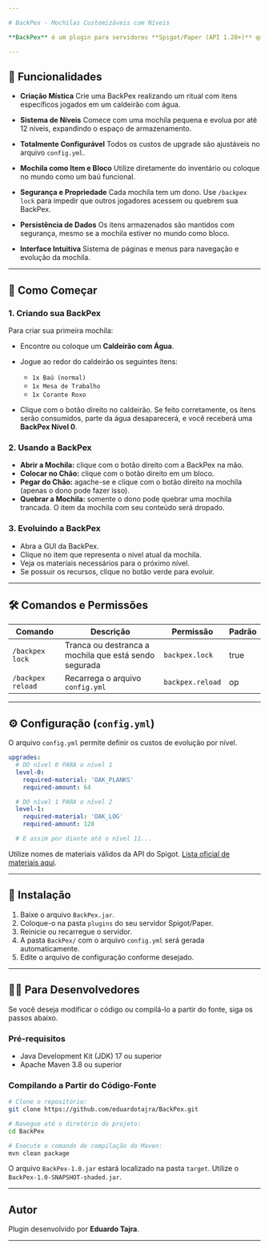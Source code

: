 ```yaml
---

# BackPex - Mochilas Customizáveis com Níveis

**BackPex** é um plugin para servidores **Spigot/Paper (API 1.20+)** que introduz mochilas evolutivas com sistema de níveis e personalização. Crie sua mochila através de um ritual mágico, use-a para armazenar itens e evolua-a para aumentar sua capacidade.

---
```


## 🌟 Funcionalidades

* **Criação Mística**
  Crie uma BackPex realizando um ritual com itens específicos jogados em um caldeirão com água.

* **Sistema de Níveis**
  Comece com uma mochila pequena e evolua por até 12 níveis, expandindo o espaço de armazenamento.

* **Totalmente Configurável**
  Todos os custos de upgrade são ajustáveis no arquivo `config.yml`.

* **Mochila como Item e Bloco**
  Utilize diretamente do inventário ou coloque no mundo como um baú funcional.

* **Segurança e Propriedade**
  Cada mochila tem um dono. Use `/backpex lock` para impedir que outros jogadores acessem ou quebrem sua BackPex.

* **Persistência de Dados**
  Os itens armazenados são mantidos com segurança, mesmo se a mochila estiver no mundo como bloco.

* **Interface Intuitiva**
  Sistema de páginas e menus para navegação e evolução da mochila.

---

## 🚀 Como Começar

### 1. Criando sua BackPex

Para criar sua primeira mochila:

* Encontre ou coloque um **Caldeirão com Água**.
* Jogue ao redor do caldeirão os seguintes itens:

    * `1x Baú (normal)`
    * `1x Mesa de Trabalho`
    * `1x Corante Roxo`
* Clique com o botão direito no caldeirão.
  Se feito corretamente, os itens serão consumidos, parte da água desaparecerá, e você receberá uma **BackPex Nível 0**.

### 2. Usando a BackPex

* **Abrir a Mochila:** clique com o botão direito com a BackPex na mão.
* **Colocar no Chão:** clique com o botão direito em um bloco.
* **Pegar do Chão:** agache-se e clique com o botão direito na mochila (apenas o dono pode fazer isso).
* **Quebrar a Mochila:** somente o dono pode quebrar uma mochila trancada. O item da mochila com seu conteúdo será dropado.

### 3. Evoluindo a BackPex

* Abra a GUI da BackPex.
* Clique no item que representa o nível atual da mochila.
* Veja os materiais necessários para o próximo nível.
* Se possuir os recursos, clique no botão verde para evoluir.

---

## 🛠️ Comandos e Permissões

| Comando           | Descrição                                             | Permissão        | Padrão |
| ----------------- | ----------------------------------------------------- | ---------------- | ------ |
| `/backpex lock`   | Tranca ou destranca a mochila que está sendo segurada | `backpex.lock`   | true   |
| `/backpex reload` | Recarrega o arquivo `config.yml`                      | `backpex.reload` | op     |

---

## ⚙️ Configuração (`config.yml`)

O arquivo `config.yml` permite definir os custos de evolução por nível.

```yaml
upgrades:
  # DO nível 0 PARA o nível 1
  level-0:
    required-material: 'OAK_PLANKS'
    required-amount: 64

  # DO nível 1 PARA o nível 2
  level-1:
    required-material: 'OAK_LOG'
    required-amount: 128

  # E assim por diante até o nível 11...
```

Utilize nomes de materiais válidos da API do Spigot. [Lista oficial de materiais aqui](https://hub.spigotmc.org/javadocs/spigot/org/bukkit/Material.html).

---

## 💾 Instalação

1. Baixe o arquivo `BackPex.jar`.
2. Coloque-o na pasta `plugins` do seu servidor Spigot/Paper.
3. Reinicie ou recarregue o servidor.
4. A pasta `BackPex/` com o arquivo `config.yml` será gerada automaticamente.
5. Edite o arquivo de configuração conforme desejado.

---

## 👨‍💻 Para Desenvolvedores

Se você deseja modificar o código ou compilá-lo a partir do fonte, siga os passos abaixo.

### Pré-requisitos

- Java Development Kit (JDK) 17 ou superior
- Apache Maven 3.8 ou superior

### Compilando a Partir do Código-Fonte

```bash
# Clone o repositório:
git clone https://github.com/eduardotajra/BackPex.git

# Navegue até o diretório do projeto:
cd BackPex

# Execute o comando de compilação do Maven:
mvn clean package
```

O arquivo `BackPex-1.0.jar` estará localizado na pasta `target`.
Utilize o `BackPex-1.0-SNAPSHOT-shaded.jar`.

---

## Autor

Plugin desenvolvido por **Eduardo Tajra**.

---
